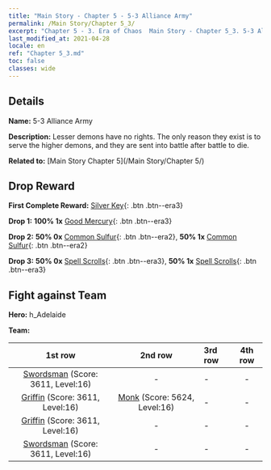 ```yaml
---
title: "Main Story - Chapter 5 - 5-3 Alliance Army"
permalink: /Main Story/Chapter 5_3/
excerpt: "Chapter 5 - 3. Era of Chaos  Main Story - Chapter 5_3. 5-3 Alliance Army"
last_modified_at: 2021-04-28
locale: en
ref: "Chapter 5_3.md"
toc: false
classes: wide
---
```


## Details

 **Name:** 5-3 Alliance Army

 **Description:** Lesser demons have no rights. The only reason they exist is to serve the higher demons, and they are sent into battle after battle to die.

 **Related to:** [Main Story Chapter 5](/Main Story/Chapter 5/)

## Drop Reward

 **First Complete Reward:** [Silver Key](/Items/con_693/){: .btn .btn--era3}

 **Drop 1:** **100% 1x** [Good Mercury](/Items/mat_14/){: .btn .btn--era3}

 **Drop 2:** **50% 0x** [Common Sulfur](/Items/mat_9/){: .btn .btn--era2}, **50% 1x** [Common Sulfur](/Items/mat_9/){: .btn .btn--era2}

 **Drop 3:** **50% 0x** [Spell Scrolls](/Items/con_694/){: .btn .btn--era3}, **50% 1x** [Spell Scrolls](/Items/con_694/){: .btn .btn--era3}


## Fight against Team
 **Hero:** h_Adelaide

 **Team:**


  | 1st row | 2nd row | 3rd row | 4th row |
  |:----:|:----:|:----|:----:|
  | [Swordsman](/units/Swordsman/) (Score: 3611, Level:16)  | - | - | - |
  | [Griffin](/units/Griffin/) (Score: 3611, Level:16)  | [Monk](/units/Monk/) (Score: 5624, Level:16)  | - | - |
  | [Griffin](/units/Griffin/) (Score: 3611, Level:16)  | - | - | - |
  | [Swordsman](/units/Swordsman/) (Score: 3611, Level:16)  | - | - | - |


